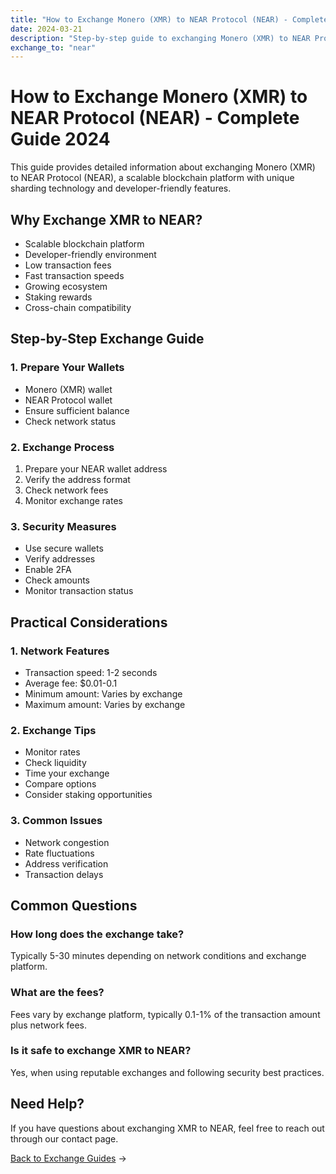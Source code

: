 ```yaml
---
title: "How to Exchange Monero (XMR) to NEAR Protocol (NEAR) - Complete Guide 2024"
date: 2024-03-21
description: "Step-by-step guide to exchanging Monero (XMR) to NEAR Protocol (NEAR). Learn about exchange methods, security measures, and NEAR's unique features."
exchange_to: "near"
---
```


# How to Exchange Monero (XMR) to NEAR Protocol (NEAR) - Complete Guide 2024

This guide provides detailed information about exchanging Monero (XMR) to NEAR Protocol (NEAR), a scalable blockchain platform with unique sharding technology and developer-friendly features.

## Why Exchange XMR to NEAR?

-   Scalable blockchain platform
-   Developer-friendly environment
-   Low transaction fees
-   Fast transaction speeds
-   Growing ecosystem
-   Staking rewards
-   Cross-chain compatibility

## Step-by-Step Exchange Guide

### 1. Prepare Your Wallets

-   Monero (XMR) wallet
-   NEAR Protocol wallet
-   Ensure sufficient balance
-   Check network status

### 2. Exchange Process

1. Prepare your NEAR wallet address
2. Verify the address format
3. Check network fees
4. Monitor exchange rates

### 3. Security Measures

-   Use secure wallets
-   Verify addresses
-   Enable 2FA
-   Check amounts
-   Monitor transaction status

## Practical Considerations

### 1. Network Features

-   Transaction speed: 1-2 seconds
-   Average fee: $0.01-0.1
-   Minimum amount: Varies by exchange
-   Maximum amount: Varies by exchange

### 2. Exchange Tips

-   Monitor rates
-   Check liquidity
-   Time your exchange
-   Compare options
-   Consider staking opportunities

### 3. Common Issues

-   Network congestion
-   Rate fluctuations
-   Address verification
-   Transaction delays

## Common Questions

### How long does the exchange take?

Typically 5-30 minutes depending on network conditions and exchange platform.

### What are the fees?

Fees vary by exchange platform, typically 0.1-1% of the transaction amount plus network fees.

### Is it safe to exchange XMR to NEAR?

Yes, when using reputable exchanges and following security best practices.

## Need Help?

If you have questions about exchanging XMR to NEAR, feel free to reach out through our contact page.

[Back to Exchange Guides](/exchanges/) →
